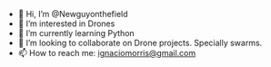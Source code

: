 - 👋 Hi, I’m @Newguyonthefield
- 👀 I’m interested in Drones
- 🌱 I’m currently learning Python 
- 💞️ I’m looking to collaborate on Drone projects. Specially swarms.
- 📫 How to reach me: ignaciomorris@gmail.com

<!---
Newguyonthefield/Newguyonthefield is a ✨ special ✨ repository because its `README.md` (this file) appears on your GitHub profile.
You can click the Preview link to take a look at your changes.
--->
